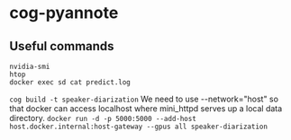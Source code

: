 # cog-pyannote

## Useful commands

```
nvidia-smi
htop
docker exec sd cat predict.log
```

`cog build -t speaker-diarization`
We need to use --network="host" so that docker can access localhost where mini_httpd serves up a local data directory.
`docker run -d -p 5000:5000 --add-host host.docker.internal:host-gateway --gpus all speaker-diarization`